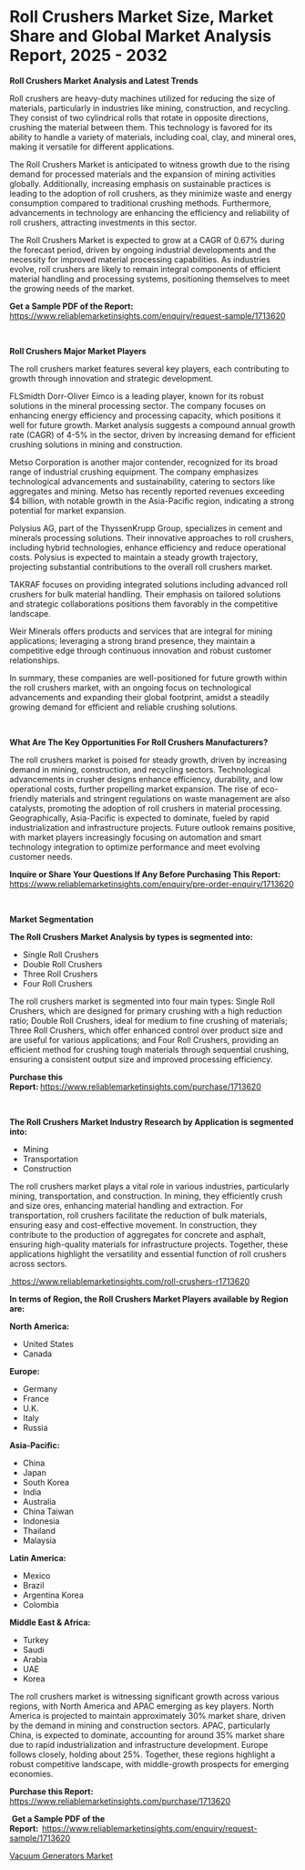 <p><h1>Roll Crushers Market Size, Market Share and Global Market Analysis Report, 2025 - 2032</h1></p><p><strong>Roll Crushers Market Analysis and Latest Trends</strong></p>
<p><p>Roll crushers are heavy-duty machines utilized for reducing the size of materials, particularly in industries like mining, construction, and recycling. They consist of two cylindrical rolls that rotate in opposite directions, crushing the material between them. This technology is favored for its ability to handle a variety of materials, including coal, clay, and mineral ores, making it versatile for different applications.</p><p>The Roll Crushers Market is anticipated to witness growth due to the rising demand for processed materials and the expansion of mining activities globally. Additionally, increasing emphasis on sustainable practices is leading to the adoption of roll crushers, as they minimize waste and energy consumption compared to traditional crushing methods. Furthermore, advancements in technology are enhancing the efficiency and reliability of roll crushers, attracting investments in this sector.</p><p>The Roll Crushers Market is expected to grow at a CAGR of 0.67% during the forecast period, driven by ongoing industrial developments and the necessity for improved material processing capabilities. As industries evolve, roll crushers are likely to remain integral components of efficient material handling and processing systems, positioning themselves to meet the growing needs of the market.</p></p>
<p><strong>Get a Sample PDF of the Report:&nbsp;</strong> <a href="https://www.reliablemarketinsights.com/enquiry/request-sample/1713620?utm_campaign=2624&utm_medium=2&utm_source=Github&utm_content=ia&utm_term=08042025&utm_id=roll-crushers">https://www.reliablemarketinsights.com/enquiry/request-sample/1713620</a></p>
<p>&nbsp;</p>
<p><strong>Roll Crushers Major Market Players</strong></p>
<p><p>The roll crushers market features several key players, each contributing to growth through innovation and strategic development. </p><p>FLSmidth Dorr-Oliver Eimco is a leading player, known for its robust solutions in the mineral processing sector. The company focuses on enhancing energy efficiency and processing capacity, which positions it well for future growth. Market analysis suggests a compound annual growth rate (CAGR) of 4-5% in the sector, driven by increasing demand for efficient crushing solutions in mining and construction.</p><p>Metso Corporation is another major contender, recognized for its broad range of industrial crushing equipment. The company emphasizes technological advancements and sustainability, catering to sectors like aggregates and mining. Metso has recently reported revenues exceeding $4 billion, with notable growth in the Asia-Pacific region, indicating a strong potential for market expansion.</p><p>Polysius AG, part of the ThyssenKrupp Group, specializes in cement and minerals processing solutions. Their innovative approaches to roll crushers, including hybrid technologies, enhance efficiency and reduce operational costs. Polysius is expected to maintain a steady growth trajectory, projecting substantial contributions to the overall roll crushers market.</p><p>TAKRAF focuses on providing integrated solutions including advanced roll crushers for bulk material handling. Their emphasis on tailored solutions and strategic collaborations positions them favorably in the competitive landscape.</p><p>Weir Minerals offers products and services that are integral for mining applications; leveraging a strong brand presence, they maintain a competitive edge through continuous innovation and robust customer relationships.</p><p>In summary, these companies are well-positioned for future growth within the roll crushers market, with an ongoing focus on technological advancements and expanding their global footprint, amidst a steadily growing demand for efficient and reliable crushing solutions.</p></p>
<p>&nbsp;</p>
<p><strong>What Are The Key Opportunities For Roll Crushers Manufacturers?</strong></p>
<p><p>The roll crushers market is poised for steady growth, driven by increasing demand in mining, construction, and recycling sectors. Technological advancements in crusher designs enhance efficiency, durability, and low operational costs, further propelling market expansion. The rise of eco-friendly materials and stringent regulations on waste management are also catalysts, promoting the adoption of roll crushers in material processing. Geographically, Asia-Pacific is expected to dominate, fueled by rapid industrialization and infrastructure projects. Future outlook remains positive, with market players increasingly focusing on automation and smart technology integration to optimize performance and meet evolving customer needs.</p></p>
<p><strong>Inquire or Share Your Questions If Any Before Purchasing This Report:</strong> <a href="https://www.reliablemarketinsights.com/enquiry/pre-order-enquiry/1713620?utm_campaign=2624&utm_medium=2&utm_source=Github&utm_content=ia&utm_term=08042025&utm_id=roll-crushers">https://www.reliablemarketinsights.com/enquiry/pre-order-enquiry/1713620</a></p>
<p>&nbsp;</p>
<p><strong>Market Segmentation</strong></p>
<p><strong>The Roll Crushers Market Analysis by types is segmented into:</strong></p>
<p><ul><li>Single Roll Crushers</li><li>Double Roll Crushers</li><li>Three Roll Crushers</li><li>Four Roll Crushers</li></ul></p>
<p><p>The roll crushers market is segmented into four main types: Single Roll Crushers, which are designed for primary crushing with a high reduction ratio; Double Roll Crushers, ideal for medium to fine crushing of materials; Three Roll Crushers, which offer enhanced control over product size and are useful for various applications; and Four Roll Crushers, providing an efficient method for crushing tough materials through sequential crushing, ensuring a consistent output size and improved processing efficiency.</p></p>
<p><strong>Purchase this Report:&nbsp;</strong><a href="https://www.reliablemarketinsights.com/purchase/1713620?utm_campaign=2624&utm_medium=2&utm_source=Github&utm_content=ia&utm_term=08042025&utm_id=roll-crushers">https://www.reliablemarketinsights.com/purchase/1713620</a></p>
<p>&nbsp;</p>
<p><strong>The Roll Crushers Market Industry Research by Application is segmented into:</strong></p>
<p><ul><li>Mining</li><li>Transportation</li><li>Construction</li></ul></p>
<p><p>The roll crushers market plays a vital role in various industries, particularly mining, transportation, and construction. In mining, they efficiently crush and size ores, enhancing material handling and extraction. For transportation, roll crushers facilitate the reduction of bulk materials, ensuring easy and cost-effective movement. In construction, they contribute to the production of aggregates for concrete and asphalt, ensuring high-quality materials for infrastructure projects. Together, these applications highlight the versatility and essential function of roll crushers across sectors.</p></p>
<p><a href="https://www.reliablemarketinsights.com/roll-crushers-r1713620?utm_campaign=2624&utm_medium=2&utm_source=Github&utm_content=ia&utm_term=08042025&utm_id=roll-crushers">&nbsp;https://www.reliablemarketinsights.com/roll-crushers-r1713620</a></p>
<p><strong>In terms of Region, the Roll Crushers Market Players available by Region are:</strong></p>
<p>
    <p> <strong> North America: </strong>
        <ul>
            <li>United States</li>
            <li>Canada</li>
        </ul>
        </p> 
    <p> <strong> Europe: </strong>
        <ul>
            <li>Germany</li>
            <li>France</li>
            <li>U.K.</li>
            <li>Italy</li>
            <li>Russia</li>
        </ul>
        </p> 
    <p> <strong> Asia-Pacific: </strong>
        <ul>
            <li>China</li>
            <li>Japan</li>
            <li>South Korea</li>
            <li>India</li>
            <li>Australia</li>
            <li>China Taiwan</li>
            <li>Indonesia</li>
            <li>Thailand</li>
            <li>Malaysia</li>
        </ul>
        </p> 
    <p> <strong> Latin America: </strong>
        <ul>
            <li>Mexico</li>
            <li>Brazil</li>
            <li>Argentina Korea</li>
            <li>Colombia</li>
        </ul>
        </p> 
    <p> <strong> Middle East & Africa: </strong>
        <ul>
            <li>Turkey</li>
            <li>Saudi</li>
            <li>Arabia</li>
            <li>UAE</li>
            <li>Korea</li>
        </ul>
    </p>
    </p>
<p><p>The roll crushers market is witnessing significant growth across various regions, with North America and APAC emerging as key players. North America is projected to maintain approximately 30% market share, driven by the demand in mining and construction sectors. APAC, particularly China, is expected to dominate, accounting for around 35% market share due to rapid industrialization and infrastructure development. Europe follows closely, holding about 25%. Together, these regions highlight a robust competitive landscape, with middle-growth prospects for emerging economies.</p></p>
<p><strong>Purchase this Report: </strong><a href="https://www.reliablemarketinsights.com/purchase/1713620?utm_campaign=2624&utm_medium=2&utm_source=Github&utm_content=ia&utm_term=08042025&utm_id=roll-crushers">https://www.reliablemarketinsights.com/purchase/1713620</a></p>
<p>&nbsp;<strong>Get a Sample PDF of the Report:&nbsp;&nbsp;</strong><a href="https://www.reliablemarketinsights.com/enquiry/request-sample/1713620?utm_campaign=2624&utm_medium=2&utm_source=Github&utm_content=ia&utm_term=08042025&utm_id=roll-crushers">https://www.reliablemarketinsights.com/enquiry/request-sample/1713620</a></p>
<p><strong></strong></p>
<p><p><a href="https://github.com/mathastilley812967/Market-Research-Report-List-1/blob/main/vacuum-generators-market.md?utm_campaign=2624&utm_medium=2&utm_source=Github&utm_content=ia&utm_term=08042025&utm_id=roll-crushers">Vacuum Generators Market</a></p></p>